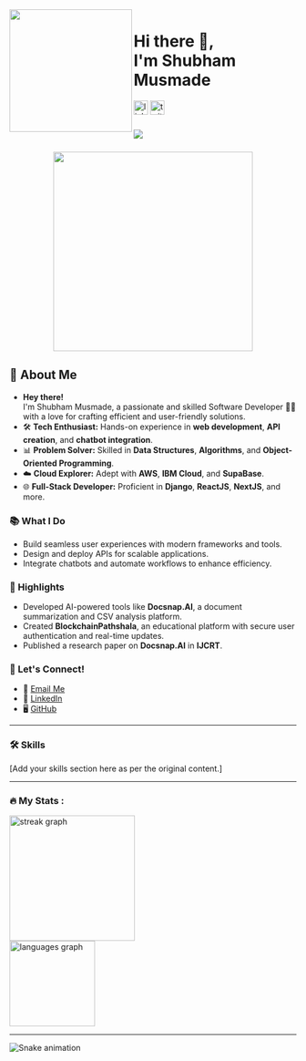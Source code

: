 
<img align="left" height="215"  src="https://media.licdn.com/dms/image/v2/D5603AQFWPvF6peqLdw/profile-displayphoto-shrink_800_800/profile-displayphoto-shrink_800_800/0/1732080664565?e=1738800000&v=beta&t=WHtEbYR2hMPrDYYoMz_MyQs9jI8IlTzmG6h-SrFc9dQ"  />


<h1 align="left">Hi there 👋, <br>I'm Shubham Musmade</h1>



<div align="left">
  <img src="https://img.shields.io/static/v1?message=LinkedIn&logo=linkedin&label=&color=0077B5&logoColor=white&labelColor=&style=for-the-badge" height="25" alt="linkedin logo"  />
  <img src="https://img.shields.io/static/v1?message=Twitter&logo=twitter&label=&color=1DA1F2&logoColor=white&labelColor=&style=for-the-badge" height="25" alt="twitter logo"  />
</div>

###  

<div align="left">
  <img src="https://visitor-badge.laobi.icu/badge?page_id=Shubham-musmade.Shubham-musmade&"  />
</div>

###  

<div align="center">
  <img height="350" src="https://i.giphy.com/media/v1.Y2lkPTc5MGI3NjExc2R3dnBxaTVmMXB5MnJqbDEybjRlNWR4bDZ0NzJ0ejUxZTE4eDJwZyZlcD12MV9pbnRlcm5hbF9naWZfYnlfaWQmY3Q9Zw/pjR50GxphaXC0/giphy.gif"  />
</div>

###  





## 🌟 About Me  
-  **Hey there!**<br>I'm Shubham Musmade, a passionate and skilled Software Developer 🧑‍💻 with a love for crafting efficient and user-friendly solutions.
- 🛠️ **Tech Enthusiast:** Hands-on experience in **web development**, **API creation**, and **chatbot integration**.  
- 📊 **Problem Solver:** Skilled in **Data Structures**, **Algorithms**, and **Object-Oriented Programming**.  
- ☁️ **Cloud Explorer:** Adept with **AWS**, **IBM Cloud**, and **SupaBase**.  
- 🌐 **Full-Stack Developer:** Proficient in **Django**, **ReactJS**, **NextJS**, and more.  

### 📚 What I Do  
- Build seamless user experiences with modern frameworks and tools.  
- Design and deploy APIs for scalable applications.  
- Integrate chatbots and automate workflows to enhance efficiency.  

### 🎯 Highlights  
- Developed AI-powered tools like **Docsnap.AI**, a document summarization and CSV analysis platform.  
- Created **BlockchainPathshala**, an educational platform with secure user authentication and real-time updates.  
- Published a research paper on **Docsnap.AI** in **IJCRT**.  

### 🤝 Let's Connect!  
- 💌 [Email Me](mailto:smusmade11@gmail.com)  
- 🔗 [LinkedIn](https://linkedin.com/in/shubhammusmade)  
- 🖥️ [GitHub](https://github.com/Shubham-musmade)  

---

<h3 align="left">🛠 Skills</h3>  

<div align="left">
  [Add your skills section here as per the original content.]
</div>  

---

<h3 align="left">🔥 My Stats :</h3>  

<div align="left">
  <img src="https://streak-stats.demolab.com?user=Shubham-musmade&locale=en&mode=daily&theme=dark&hide_border=false&border_radius=5&order=3" height="220" alt="streak graph"  />
</div>  

<div align="left">
  <img src="https://github-readme-stats.vercel.app/api/top-langs?username=Shubham-musmade&locale=en&hide_title=false&layout=compact&card_width=320&langs_count=9&theme=dark&hide_border=false&order=2" height="150" alt="languages graph"  />
</div>  

---

<img src="https://raw.githubusercontent.com/Shubham-musmade/Shubham-musmade/output/snake.svg" alt="Snake animation" />
